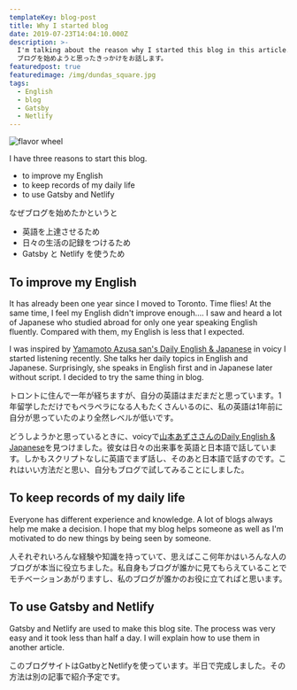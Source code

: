 ```yaml
---
templateKey: blog-post
title: Why I started blog
date: 2019-07-23T14:04:10.000Z
description: >-
  I'm talking about the reason why I started this blog in this article.
  ブログを始めようと思ったきっかけをお話します。
featuredpost: true
featuredimage: /img/dundas_square.jpg
tags:
  - English
  - blog
  - Gatsby
  - Netlify
---
```

![flavor wheel](/img/dundas_square.jpg)

I have three reasons to start this blog.

* to improve my English
* to keep records of my daily life
* to use Gatsby and Netlify

なぜブログを始めたかというと

* 英語を上達させるため
* 日々の生活の記録をつけるため
* Gatsby と Netlify を使うため

## To improve my English

It has already been one year since I moved to Toronto. Time flies! At the same time, I feel my English didn't improve enough.... I saw and heard a lot of Japanese who studied abroad for only one year speaking English fluently. Compared with them, my English is less that I expected.

I was inspired by [Yamamoto Azusa san's Daily English & Japanese](https://voicy.jp/channel/738) in voicy I started listening recently. She talks her daily topics in English and Japanese. Surprisingly, she speaks in English first and in Japanese later without script. I decided to try the same thing in blog.

トロントに住んで一年が経ちますが、自分の英語はまだまだと思っています。1年留学しただけでもペラペラになる人もたくさんいるのに、私の英語は1年前に自分が思っていたのより全然レベルが低いです。

どうしようかと思っているときに、voicyで[山本あずささんのDaily English & Japanese](https://voicy.jp/channel/738)を見つけました。彼女は日々の出来事を英語と日本語で話しています。しかもスクリプトなしに英語でまず話し、そのあと日本語で話すのです。これはいい方法だと思い、自分もブログで試してみることにしました。

## To keep records of my daily life

Everyone has different experience and knowledge. A lot of blogs always help me make a decision. I hope that my blog helps someone as well as I'm motivated to do new things by being seen by someone.

人それぞれいろんな経験や知識を持っていて、思えばここ何年かはいろんな人のブログが本当に役立ちました。私自身もブログが誰かに見てもらえていることでモチベーションあがりますし、私のブログが誰かのお役に立てればと思います。

## To use Gatsby and Netlify

Gatsby and Netlify are used to make this blog site. The process was very easy and it took less than half a day. I will explain how to use them in another article.

このブログサイトはGatbyとNetlifyを使っています。半日で完成しました。その方法は別の記事で紹介予定です。
